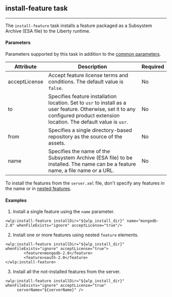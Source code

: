 ## install-feature task
---

The `install-feature` task installs a feature packaged as a Subsystem Archive (ESA file) to the Liberty runtime.

#### Parameters

Parameters supported by this task in addition to the [common parameters](common-parameters.md#common-parameters).

| Attribute | Description | Required |
| --------- | ------------ | ----------|
| acceptLicense | Accept feature license terms and conditions. The default value is `false`. | No | 
| to | Specifies feature installation location. Set to `usr` to install as a user feature. Otherwise, set it to any configured product extension location. The default value is `usr`. | No |
| from | Specifies a single directory-based repository as the source of the assets. | No |
| name | Specifies the name of the Subsystem Archive (ESA file) to be installed. The name can be a feature name, a file name or a URL. | No | 

To install the features from the `server.xml` file, don't specify any features in the name or in [nested features](uninstall-feature.md#nested-feature-elements).

#### Examples
1. Install a single feature using the `name` parameter.
 ```ant
 <wlp:install-feature installDir="${wlp_install_dir}" name="mongodb-2.0" whenFileExists="ignore" acceptLicense="true"/>
 ```
 
2. Install one or more features using nested `feature` elements.
 ```ant
 <wlp:install-feature installDir="${wlp_install_dir}" whenFileExists="ignore" acceptLicense="true">
         <feature>mongodb-2.0</feature>
         <feature>oauth-2.0</feature>
 </wlp:install-feature>
 ```

3. Install all the not-installed features from the server.
 ```ant
 <wlp:install-feature installDir="${wlp_install_dir}" whenFileExists="ignore" acceptLicense="true"
      serverName="${serverName}" />
 ```